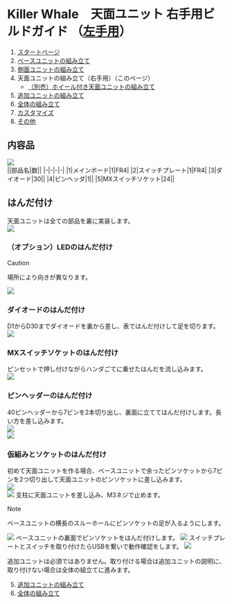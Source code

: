 # Killer Whale　天面ユニット 右手用ビルドガイド （[左手用](../左手用/4_天面ユニット.md)）

1. [スタートページ](../README.md)
2. [ベースユニットの組み立て](../右手用/2_ベースユニット.md)
3. [側面ユニットの組み立て](../右手用/3_側面ユニット_トラックボール.md)
4. 天面ユニットの組み立て（右手用）（このページ）
   - [（別売）ホイール付き天面ユニットの組み立て](../右手用/4_ホイール付き天面ユニット.md)
5. [追加ユニットの組み立て](../右手用/5_追加ユニット.md)
6. [全体の組み立て](../右手用/6_全体の組み立て.md)
7. [カスタマイズ](../右手用/7_カスタマイズ.md)
8. [その他](../右手用/8_その他.md)

## 内容品
![](../img/4_1_top_r/4_1_1_contents.jpg)    
||部品名|数||
|-|-|-|-|
|1|メインボード|1|FR4|
|2|スイッチプレート|1|FR4|
|3|ダイオード|30||
|4|ピンヘッダ|1||
|5|MXスイッチソケット|24||

## はんだ付け
天面ユニットは全ての部品を裏に実装します。  
![](../img/4_1_top_r/4_1_2_overall.jpg)  

### （オプション）LEDのはんだ付け 

> [!CAUTION]
> 場所により向きが異なります。

![](../img/4_1_top_r/4_1_3_led.jpg)  

### ダイオードのはんだ付け
D1からD30までダイオードを裏から差し、表ではんだ付けして足を切ります。  
![](../img/4_1_top_r/4_1_4_diode.jpg) 
### MXスイッチソケットのはんだ付け
ピンセットで押し付けながらハンダごてに乗せたはんだを流し込みます。  
![](../img/4_1_top_r/4_1_5_mxsocket.jpg) 

### ピンヘッダーのはんだ付け
40ピンヘッダーから7ピンを2本切り出し、裏面に立ててはんだ付けします。長い方を差し込みます。   
![](../img/c_pin_header_7.jpg)   
![](../img/4_1_top_r/4_1_6_pin_header.jpg) 

### 仮組みとソケットのはんだ付け
初めて天面ユニットを作る場合、ベースユニットで余ったピンソケットから7ピンを2つ切り出して天面ユニットのピンソケットに差し込みます。  
![](../img/c_pin_socket_7.jpg)   
![](../img/4_1_top_r/4_1_7_pin_socket.jpg) 
支柱に天面ユニットを差し込み、M3ネジで止めます。

> [!NOTE]
> ベースユニットの横長のスルーホールにピンソケットの足が入るようにします。

![](../img/4_1_top_r/4_1_8_base_1.jpg) 
ベースユニットの裏面でピンソケットをはんだ付けします。
![](../img/4_1_top_r/4_1_9_base_2.jpg) 
スイッチプレートとスイッチを取り付けたらUSBを繋いで動作確認をします。
![](../img/4_1_top_r/4_1_10_base_complete.jpg)  

追加ユニットは必須ではありません。取り付ける場合は追加ユニットの説明に、取り付けない場合は全体の組立てに進みます。  

5. [追加ユニットの組み立て](../右手用/5_追加ユニット.md)
6. [全体の組み立て](../右手用/6_全体の組み立て.md)
